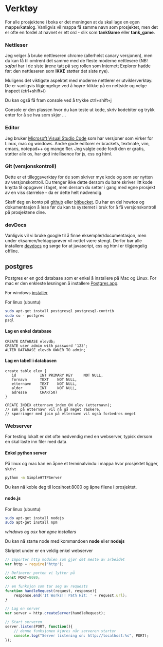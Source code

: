 # Verktøy

For alle prosjektene i boka er det meningen at du skal lage en egen mappe/katalog.
Vanligvis vil mappa få samme navn som prosjektet, men det er ofte en fordel at navnet er ett ord - slik som **tankGame** eller **tank_game**.

### Nettleser
Jeg velger å bruke nettleseren chrome (allerhelst canary versjonen), men du kan få til omtrent det samme med de fleste moderne nettlesere (NB! *safari* har i de siste årene tatt på seg rollen som Internett Explorer hadde før: den nettleseren som **IKKE** støtter det siste nye).

Muligens det viktigste aspektet med moderne nettlerer er utviklerverktøy.
De er vanligvis tilgjengelige ved å høyre-klikke på en nettside og velge inspect (ctrl+shift+i)

Du kan også få fram console ved å trykke ctrl+shift+j

Console er den plassen hvor du kan teste ut kode, skriv kodebiter og trykk enter for å
se hva som skjer ...

### Editor
Jeg bruker [Microsoft Visual Studio Code](https://code.visualstudio.com/) som har versjoner som virker for Linux, mac og windows.
Andre gode editorer er brackets, textmate, vim, emacs, notepad++ og mange fler.
Jeg valgte code fordi den er gratis, støtter alle os, har god intellisence for js, css og html.

### Git (versjonskontroll)
Dette er et tilleggsverktøy for de som skriver mye kode og som ser nytten av versjonskontroll.
Du trenger ikke dette dersom du bare skriver litt kode knytta til oppgaver i faget, men dersom du setter i gang med egne prosjekt av en viss størrelse - da er dette helt nødvendig.

Skaff deg en konto på [github](https://github.com/) eller [bitbucket](https://bitbucket.org/). Du har en del howtos og dokumentasjon å lese før du kan ta systemet i bruk for å få versjonskontroll på prosjektene dine.

### devDocs
Vanligvis vil vi bruke google til å finne eksempler/documentasjon, men under eksamen/heldagsprøver vil nettet være stengt.
Derfor bør alle installere [devdocs](http://devdocs.io/) og sørge for at javascript, css og html er tilgjengelig offline.

## postgres
Postgres er en god database som er enkel å installere på Mac og Linux.
For mac er den enkleste løsningen å installere [Postgres.app](http://postgresapp.com).

For windows [installer](http://www.postgresql.org/download/windows/)

For linux (ubuntu) 
```bash
sudo apt-get install postgresql postgresql-contrib
sudo su - postgres
psql
```

#### Lag en enkel database
```psql
CREATE DATABASE elevdb;
CREATE user admin with password '123';
ALTER DATABASE elevdb OWNER TO admin;
```

#### Lag en tabell i databasen
```psql
create table elev {
   id           INT PRIMARY KEY     NOT NULL,
   fornavn      TEXT    NOT NULL,
   etternavn    TEXT    NOT NULL,
   alder        INT     NOT NULL,
   adresse      CHAR(50)
}

CREATE INDEX etternavn_index ON elev (etternavn);
// søk på etternavn vil nå gå meget raskere.
// spørringer med join på etternavn vil også forbedres meget
```

### Webserver

For testing lokalt er det ofte nødvendig med en webserver, typisk dersom en skal
laste inn filer med data.

#### Enkel python server

På linux og mac kan en åpne et terminalvindu i mappa hvor prosjektet ligger, skriv:
```bash
python -m SimpleHTTPServer
```

Du kan nå koble deg til localhost:8000 og åpne filene i prosjektet.

#### node.js

For linux (ubuntu)
```bash
sudo apt-get install nodejs
sudo apt-get install npm
```

*windows og osx har egne installers*

Du kan nå starte node med kommandoen **node** eller **nodejs**

Skriptet under er en veldig enkel webserver
```js
// Importer http modulen som gjør det meste av arbeidet
var http = require('http');

// Definerer porten vi lytter på
const PORT=8080; 

// en funksjon som tar seg av requests
function handleRequest(request, response){
    response.end('It Works!! Path Hit: ' + request.url);
}

// Lag en server
var server = http.createServer(handleRequest);

// Start serveren
server.listen(PORT, function(){
    // denne funksjonen kjøres når serveren starter
    console.log("Server listening on: http://localhost:%s", PORT);
});
```


